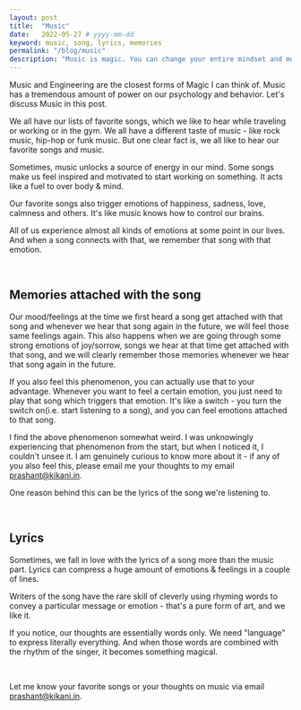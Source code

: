 ```yaml
---
layout: post
title:  "Music"
date:   2022-05-27 # yyyy-mm-dd
keyword: music, song, lyrics, memories
permalink: "/blog/music"
description: "Music is magic. You can change your entire mindset and mood with just a song."
---
```


Music and Engineering are the closest forms of Magic I can think of. Music has a tremendous amount of power on our psychology and behavior. Let's discuss Music in this post.

We all have our lists of favorite songs, which we like to hear while traveling or working or in the gym. We all have a different taste of music - like rock music, hip-hop or funk music. But one clear fact is, we all like to hear our favorite songs and music.   

Sometimes, music unlocks a source of energy in our mind. Some songs make us feel inspired and motivated to start working on something. It acts like a fuel to over body & mind.

Our favorite songs also trigger emotions of happiness, sadness, love, calmness and others. It's like music knows how to control our brains.

All of us experience almost all kinds of emotions at some point in our lives. And when a song connects with that, we remember that song with that emotion.  

<br/>

## Memories attached with the song

Our mood/feelings at the time we first heard a song get attached with that song and whenever we hear that song again in the future, we will feel those same feelings again. This also happens when we are going through some strong emotions of joy/sorrow, songs we hear at that time get attached with that song, and we will clearly remember those memories whenever we hear that song again in the future.

If you also feel this phenomenon, you can actually use that to your advantage. Whenever you want to feel a certain emotion, you just need to play that song which triggers that emotion. It's like a switch - you turn the switch on(i.e. start listening to a song), and you can feel emotions attached to that song.

I find the above phenomenon somewhat weird. I was unknowingly experiencing that phenomenon from the start, but when I noticed it, I couldn't unsee it. I am genuinely curious to know more about it - if any of you also feel this, please email me your thoughts to my email <a href="mailto:prashant@kikani.in">prashant@kikani.in</a>.

One reason behind this can be the lyrics of the song we're listening to. 

<br/>

## Lyrics

Sometimes, we fall in love with the lyrics of a song more than the music part. Lyrics can compress a huge amount of emotions & feelings in a couple of lines.

Writers of the song have the rare skill of cleverly using rhyming words to convey a particular message or emotion - that's a pure form of art, and we like it.  

If you notice, our thoughts are essentially words only. We need "language" to express literally everything. And when those words are combined with the rhythm of the singer, it becomes something magical. 

<br/>

Let me know your favorite songs or your thoughts on music via email <a href="mailto:prashant@kikani.in">prashant@kikani.in</a>.







